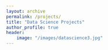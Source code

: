```yaml
---
layout: archive
permalink: /projects/
title: "Data Science Projects"
author_profile: true
header:
	image: "/images/datascience3.jpg"
---
```


